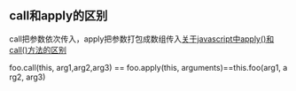 ## call和apply的区别

call把参数依次传入，apply把参数打包成数组传入[关于javascript中apply()和call()方法的区别](https://www.cnblogs.com/fighting_cp/archive/2010/09/20/1831844.html)

foo.call(this, arg1,arg2,arg3) == foo.apply(this, arguments)==this.foo(arg1, arg2, arg3)